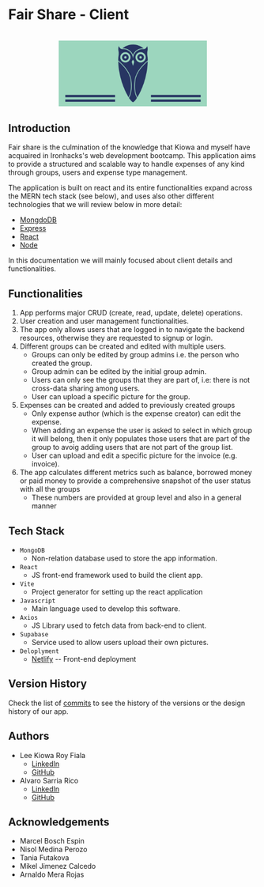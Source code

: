 # Fair Share - Client
<br>
<div style="text-align:center"><img src="./src/assets/blueLogo.png" alt="isolated" width="300"/></div>

## Introduction

Fair share is the culmination of the knowledge that Kiowa and myself have acquaired in Ironhacks's web development bootcamp. This application aims to provide a structured and scalable way to handle expenses of any kind through groups, users and expense type management.

The application is built on react and its entire functionalities expand across the MERN tech stack (see below), and uses also other different technologies that we will review below in more detail:

* [MongdoDB](https://www.mongodb.com/)
* [Express](https://expressjs.com/)
* [React](https://react.dev/)
* [Node](https://nodejs.org/en)

In this documentation we will mainly focused about client details and functionalities.

## Functionalities

1. App performs major CRUD (create, read, update, delete) operations.
2. User creation and user management functionalities.
3. The app only allows users that are logged in to navigate the backend resources, otherwise they are requested to signup or login.
4. Different groups can be created and edited with multiple users.
    * Groups can only be edited by group admins i.e. the person who created the group.
    * Group admin can be edited by the initial group admin.
    * Users can only see the groups that they are part of, i.e: there is not cross-data sharing among users.
    * User can upload a specific picture for the group.
5. Expenses can be created and added to previously created groups
    * Only expense author (which is the expense creator) can edit the expense.
    * When adding an expense the user is asked to select in which group it will belong, then it only populates those users that are part of the group to avoig adding users that are not part of the group list.
    * User can upload and edit a specific picture for the invoice (e.g. invoice).
6. The app calculates different metrics such as balance, borrowed money or paid money to provide a comprehensive snapshot of the user status with all the groups
    * These numbers are provided at group level and also in a general manner

## Tech Stack
- `MongoDB`
    - Non-relation database used to store the app information.
- `React`
    - JS front-end framework used to build the client app.
- `Vite`
    - Project generator for setting up the react application
- `Javascript`
    - Main language used to develop this software.
- `Axios`
    - JS Library used to fetch data from back-end to client.
- `Supabase`
    - Service used to allow users upload their own pictures.
- `Deloplyment`
    - [Netlify](https://app.netlify.com/) -- Front-end deployment

## Version History
Check the list of [commits](https://github.com/kiowafg/fair-share-client/commits/main/) to see the history of the versions or the design history of our app.

## Authors
- Lee Kiowa Roy Fiala
    - [LinkedIn](https://www.linkedin.com/in/lee-kiowa-fiala/)
    - [GitHub](https://github.com/kiowafg/)
- Alvaro Sarria Rico
    - [LinkedIn](https://www.linkedin.com/in/alsarria-dev/)
    - [GitHub](https://github.com/alvsarria)

## Acknowledgements
- Marcel Bosch Espin
- Nisol Medina Perozo
- Tania Futakova
- Mikel Jimenez Calcedo
- Arnaldo Mera Rojas
